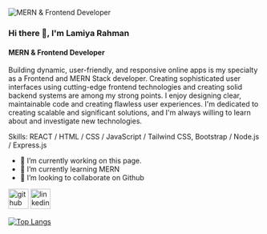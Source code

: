 ![MERN & Frontend Developer](https://i.imghippo.com/files/Zjnl5135JdI.PNG)


### Hi there 👋, I'm Lamiya Rahman
#### MERN & Frontend Developer

Building dynamic, user-friendly, and responsive online apps is my specialty as a Frontend and MERN Stack developer. Creating sophisticated user interfaces using cutting-edge frontend technologies and creating solid backend systems are among my strong points. I enjoy designing clear, maintainable code and creating flawless user experiences. I'm dedicated to creating scalable and significant solutions, and I'm always willing to learn about and investigate new technologies.

Skills: REACT / HTML / CSS / JavaScript / Tailwind CSS, Bootstrap / Node.js / Express.js

- 🔭 I’m currently working on this page. 
- 🌱 I’m currently learning MERN 
- 👯 I’m looking to collaborate on Github 


[<img src='https://cdn.jsdelivr.net/npm/simple-icons@3.0.1/icons/github.svg' alt='github' height='40'>](https://github.com/lamiyaarahman)  [<img src='https://cdn.jsdelivr.net/npm/simple-icons@3.0.1/icons/linkedin.svg' alt='linkedin' height='40'>](https://www.linkedin.com/in/https://www.linkedin.com/in/lamiyarahman//)  

[![Top Langs](https://github-readme-stats.vercel.app/api/top-langs/?username=lamiyaarahman)](https://github.com/anuraghazra/github-readme-stats)
